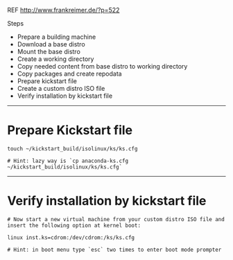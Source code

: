 REF http://www.frankreimer.de/?p=522

Steps

* Prepare a building machine
* Download a base distro
* Mount the base distro
* Create a working directory
* Copy needed content from base distro to working directory
* Copy packages and create repodata
* Prepare kickstart file
* Create a custom distro ISO file
* Verify installation by kickstart file

---

# Prepare Kickstart file

```
touch ~/kickstart_build/isolinux/ks/ks.cfg

# Hint: lazy way is `cp anaconda-ks.cfg ~/kickstart_build/isolinux/ks/ks.cfg`
```

---

# Verify installation by kickstart file

```
# Now start a new virtual machine from your custom distro ISO file and insert the following option at kernel boot:

linux inst.ks=cdrom:/dev/cdrom:/ks/ks.cfg

# Hint: in boot menu type `esc` two times to enter boot mode prompter
```
